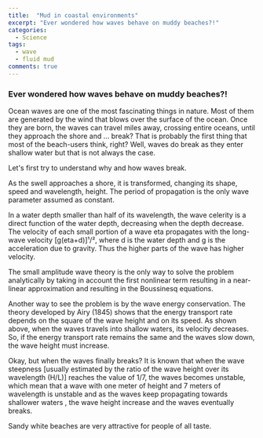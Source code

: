 ```yaml
---
title:  "Mud in coastal environments"
excerpt: "Ever wondered how waves behave on muddy beaches?!"
categories: 
  - Science
tags:
  - wave
  - fluid mud
comments: true
---
```


### Ever wondered how waves behave on muddy beaches?!

Ocean waves are one of the most fascinating things in nature. Most of them are generated by the wind that blows over the surface of the ocean. Once they are born, the waves can travel miles away, crossing entire oceans, until they approach the shore and ... break? That is probably the first thing that most of the beach-users think, right? Well, waves do break as they enter shallow water but that is not always the case.

Let's first try to understand why and how waves break.

[comment]: <> (The life cycle of the wind generated waves involves a dramatic transformation from the chaotic area of generation in a storm offshore, the propagation of the smooth swell until the breaking at the beach.)

As the swell approaches a shore, it is transformed, changing its shape, speed and wavelength, height. The period of propagation is the only wave parameter assumed as constant.

In a water depth smaller than half of its wavelength, the wave celerity is a direct function of the water depth, decreasing when the depth decrease. The velocity of each small portion of a wave eta propagates with the long-wave velocity [g(eta+d)]¹/², where d is the water depth and g is the acceleration due to gravity. Thus the higher parts of the wave has higher velocity.

The small amplitude wave theory is the only way to solve the problem analytically by taking in account the first nonlinear term resulting in a near-linear approximation and resulting in the Boussinesq equations.

Another way to see the problem is by the wave energy conservation. The theory developed by Airy (1845) shows that the energy transport rate depends on the square of the wave height and on its speed. As shown above, when the waves travels into shallow waters, its velocity decreases. So, if the energy transport rate remains the same and the waves slow down, the wave height must increase.

Okay, but when the waves finally breaks? It is known that when the wave steepness [usually estimated by the ratio of the wave height over its wavelength (H/L)] reaches the value of 1/7, the waves becomes unstable, which mean that a wave with one meter of height and 7 meters of wavelength is unstable and as the waves keep propagating towards shallower waters , the wave height increase and the waves eventually breaks.

Sandy white beaches are very attractive for people of all taste.
